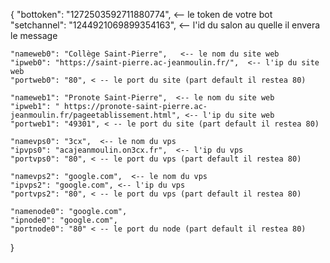 {
    "bottoken": "1272503592711880774", <-- le token de votre bot
    "setchannel": "1244921069899354163", <-- l'id du salon au quelle il envera le message

    "nameweb0": "Collège Saint-Pierre",   <-- le nom du site web
    "ipweb0": "https://saint-pierre.ac-jeanmoulin.fr/",  <-- l'ip du site web
    "portweb0": "80", < -- le port du site (part default il restea 80)

    "nameweb1": "Pronote Saint-Pierre",  <-- le nom du site web
    "ipweb1": " https://pronote-saint-pierre.ac-jeanmoulin.fr/pageetablissement.html", <-- l'ip du site web
    "portweb1": "49301", < -- le port du site (part default il restea 80)

    "namevps0": "3cx",  <-- le nom du vps
    "ipvps0": "acajeanmoulin.on3cx.fr",  <-- l'ip du vps
    "portvps0": "80", < -- le port du vps (part default il restea 80)

    "namevps2": "google.com",  <-- le nom du vps
    "ipvps2": "google.com", <-- l'ip du vps
    "portvps2": "80", < -- le port du vps (part default il restea 80)

    "namenode0": "google.com",  
    "ipnode0": "google.com",
    "portnode0": "80" < -- le port du node (part default il restea 80)
}
